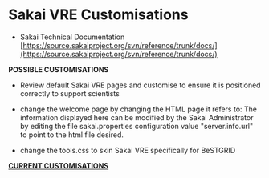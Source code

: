 # Sakai VRE Customisations

- Sakai Technical Documentation
[https://source.sakaiproject.org/svn/reference/trunk/docs/](https://source.sakaiproject.org/svn/reference/trunk/docs/)

**POSSIBLE CUSTOMISATIONS**
- Review default Sakai VRE pages and customise to ensure it is positioned correctly to support scientists
	
- change the welcome page by changing the HTML page it refers to: The information displayed here can be modified by the Sakai Administrator by editing the file sakai.properties configuration value "server.info.url" to point to the html file desired.
- change the tools.css to skin Sakai VRE specifically for BeSTGRID

**[CURRENT CUSTOMISATIONS](/wiki/spaces/BeSTGRID/pages/3816950644)**
